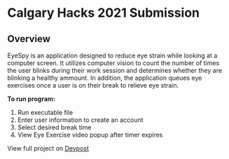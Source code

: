# Calgary Hacks 2021 Submission

## Overview
EyeSpy is an application designed to reduce eye strain while looking at a computer screen. It utilizes computer vision to count the number of times the user blinks during their work session and determines whether they are blinking a healthy ammount. In addition, the application queues eye exercises once a user is on their break to relieve eye strain.

**To run program:**
1. Run executable file
2. Enter user information to create an account
3. Select desired break time
4. View Eye Exercise video popup after timer expires

View full project on [Devpost](https://devpost.com/software/eyespy-fowtyn)
